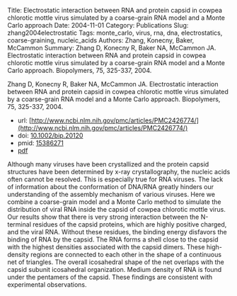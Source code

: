 Title: Electrostatic interaction between RNA and protein capsid in cowpea chlorotic mottle virus simulated by a coarse-grain RNA model and a Monte Carlo approach
Date: 2004-11-01
Category: Publications
Slug: zhang2004electrostatic
Tags: monte_carlo, virus, rna, dna, electrostatics, coarse-graining, nucleic_acids
Authors: Zhang, Konecny, Baker, McCammon
Summary: Zhang D, Konecny R, Baker NA, McCammon JA. Electrostatic interaction between RNA and protein capsid in cowpea chlorotic mottle virus simulated by a coarse-grain RNA model and a Monte Carlo approach. Biopolymers, 75, 325-337, 2004. 

Zhang D, Konecny R, Baker NA, McCammon JA. Electrostatic interaction between RNA and protein capsid in cowpea chlorotic mottle virus simulated by a coarse-grain RNA model and a Monte Carlo approach. Biopolymers, 75, 325-337, 2004. 

* url: [http://www.ncbi.nlm.nih.gov/pmc/articles/PMC2426774/](http://www.ncbi.nlm.nih.gov/pmc/articles/PMC2426774/)
* doi: [10.1002/bip.20120](http://dx.doi.org/10.1002/bip.20120)
* pmid: [15386271](http://www.ncbi.nlm.nih.gov/pubmed/15386271)
* [pdf](http://sobolevnrm.github.io/papers/zhang2004electrostatic.pdf)

Although many viruses have been crystallized and the protein capsid structures have been determined by x-ray crystallography, the nucleic acids often cannot be resolved. This is especially true for RNA viruses. The lack of information about the conformation of DNA/RNA greatly hinders our understanding of the assembly mechanism of various viruses. Here we combine a coarse-grain model and a Monte Carlo method to simulate the distribution of viral RNA inside the capsid of cowpea chlorotic mottle virus. Our results show that there is very strong interaction between the N-terminal residues of the capsid proteins, which are highly positive charged, and the viral RNA. Without these residues, the binding energy disfavors the binding of RNA by the capsid. The RNA forms a shell close to the capsid with the highest densities associated with the capsid dimers. These high-density regions are connected to each other in the shape of a continuous net of triangles. The overall icosahedral shape of the net overlaps with the capsid subunit icosahedral organization. Medium density of RNA is found under the pentamers of the capsid. These findings are consistent with experimental observations.
